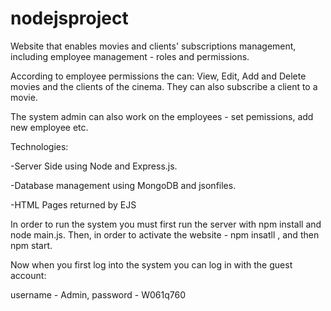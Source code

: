 # nodejsproject

Website that enables movies and clients' subscriptions management, including employee management - roles and permissions.

According to employee permissions the can: View, Edit, Add and Delete movies and the clients of the cinema. They can also subscribe a client to a movie. 

The system admin can also work on the employees - set pemissions, add new employee etc.

Technologies:

-Server Side using Node and Express.js.

-Database management using MongoDB and jsonfiles.

-HTML Pages returned by EJS

In order to run the system you must first run the server with npm install and node main.js. Then, in order to activate the website - npm insatll , and then npm start.

Now when you first log into the system you can log in with the guest account:

username - Admin, password - W061q760
